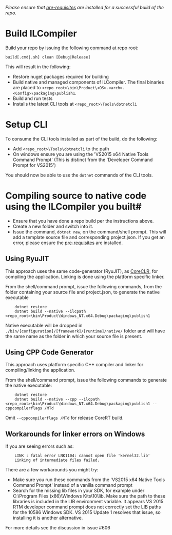 _Please ensure that [pre-requisites](prerequisites-for-building.md) are installed for a successful build of the repo._

# Build ILCompiler #

Build your repo by issuing the following command at repo root:

```
build[.cmd|.sh] clean [Debug|Release]
```

This will result in the following:

- Restore nuget packages required for building
- Build native and managed components of ILCompiler. The final binaries are placed to `<repo_root>\bin\Product\<OS>.<arch>.<Config>\packaging\publish1`.
- Build and run tests
- Installs the latest CLI tools at `<repo_root>\Tools\dotnetcli`

# Setup CLI
To consume the CLI tools installed as part of the build, do the following:

* Add `<repo_root>\Tools\dotnetcli` to the path
* On windows ensure you are using the 'VS2015 x64 Native Tools Command Prompt'
    (This is distinct from the 'Developer Command Prompt for VS2015')

You should now be able to use the `dotnet` commands of the CLI tools.

# Compiling source to native code using the ILCompiler you built#

* Ensure that you have done a repo build per the instructions above.
* Create a new folder and switch into it. 
* Issue the command, `dotnet new`, on the command/shell prompt. This will add a template source file and corresponding project.json. If you get an error, please ensure the [pre-requisites](prerequisites-for-building.md) are installed. 


## Using RyuJIT ##

This approach uses the same code-generator (RyuJIT), as [CoreCLR](https://github.com/dotnet/coreclr), for compiling the application. Linking is done using the platform specific linker.

From the shell/command prompt, issue the following commands, from the folder containing your source file and project.json, to generate the native executable

``` 
    dotnet restore
    dotnet build --native --ilcpath <repo_root>\bin\Product\Windows_NT.x64.Debug\packaging\publish1
``` 

Native executable will be dropped in `./bin/[configuration]/[framework]/[runtime]/native/` folder and will have the same name as the folder in which your source file is present.

## Using CPP Code Generator ##

This approach uses platform specific C++ compiler and linker for compiling/linking the application.

From the shell/command prompt, issue the following commands to generate the native executable:

``` 
    dotnet restore
    dotnet build --native --cpp --ilcpath <repo_root>\bin\Product\Windows_NT.x64.Debug\packaging\publish1 --cppcompilerflags /MTd
```

Omit `--cppcompilerflags /MTd` for release CoreRT build.

## Workarounds for linker errors on Windows ##

If you are seeing errors such as: 

```
    LINK : fatal error LNK1104: cannot open file 'kernel32.lib'
    Linking of intermediate files failed.
```

There are a few workarounds you might try:
 - Make sure you run these commands from the 'VS2015 x64 Native Tools Command Prompt' instead of a vanilla command prompt
 - Search for the missing lib files in your SDK, for example under C:\Program Files (x86)\Windows Kits\10\lib. Make sure the path to these libraries is included in the LIB environment variable. It appears VS 2015 RTM developer command prompt does not correctly set the LIB paths for the 10586 Windows SDK. VS 2015 Update 1 resolves that issue, so installing it is another alternative.

For more details see the discussion in issue #606
